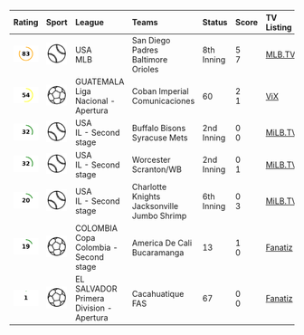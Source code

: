 | Rating                                                                                                                                 | Sport                                                                                                            | League                                     | Teams                                          | Status     | Score   | TV Listing                                                              |
|:---------------------------------------------------------------------------------------------------------------------------------------|:-----------------------------------------------------------------------------------------------------------------|:-------------------------------------------|:-----------------------------------------------|:-----------|:--------|:------------------------------------------------------------------------|
| <img src="https://raw.githubusercontent.com/BlakeDuncan25/Donut-SVG-Ratings/bac4e4a278175106499642192132b1786a9aec38/83.svg" alt="83"> | <img src="https://raw.githubusercontent.com/BlakeDuncan25/Donut-SVG-Ratings/master/baseball.png" alt="Baseball"> | USA<br>MLB                                 | San Diego Padres<br>Baltimore Orioles          | 8th Inning | 5<br>7  | <a href="https://www.mlb.com/live-stream-games">MLB.TV</a>              |
| <img src="https://raw.githubusercontent.com/BlakeDuncan25/Donut-SVG-Ratings/bac4e4a278175106499642192132b1786a9aec38/54.svg" alt="54"> | <img src="https://raw.githubusercontent.com/BlakeDuncan25/Donut-SVG-Ratings/master/soccer.png" alt="Soccer">     | GUATEMALA<br>Liga Nacional - Apertura      | Coban Imperial<br>Comunicaciones               | 60         | 2<br>1  | <a href="https://vix.com/es-es/deportes">ViX</a>                        |
| <img src="https://raw.githubusercontent.com/BlakeDuncan25/Donut-SVG-Ratings/bac4e4a278175106499642192132b1786a9aec38/32.svg" alt="32"> | <img src="https://raw.githubusercontent.com/BlakeDuncan25/Donut-SVG-Ratings/master/baseball.png" alt="Baseball"> | USA<br>IL - Second stage                   | Buffalo Bisons<br>Syracuse Mets                | 2nd Inning | 0<br>0  | <a href="https://www.milb.com/live-stream-games/2025/09/02">MiLB.TV</a> |
| <img src="https://raw.githubusercontent.com/BlakeDuncan25/Donut-SVG-Ratings/bac4e4a278175106499642192132b1786a9aec38/32.svg" alt="32"> | <img src="https://raw.githubusercontent.com/BlakeDuncan25/Donut-SVG-Ratings/master/baseball.png" alt="Baseball"> | USA<br>IL - Second stage                   | Worcester<br>Scranton/WB                       | 2nd Inning | 0<br>1  | <a href="https://www.milb.com/live-stream-games/2025/09/02">MiLB.TV</a> |
| <img src="https://raw.githubusercontent.com/BlakeDuncan25/Donut-SVG-Ratings/bac4e4a278175106499642192132b1786a9aec38/20.svg" alt="20"> | <img src="https://raw.githubusercontent.com/BlakeDuncan25/Donut-SVG-Ratings/master/baseball.png" alt="Baseball"> | USA<br>IL - Second stage                   | Charlotte Knights<br>Jacksonville Jumbo Shrimp | 6th Inning | 0<br>3  | <a href="https://www.milb.com/live-stream-games/2025/09/02">MiLB.TV</a> |
| <img src="https://raw.githubusercontent.com/BlakeDuncan25/Donut-SVG-Ratings/bac4e4a278175106499642192132b1786a9aec38/19.svg" alt="19"> | <img src="https://raw.githubusercontent.com/BlakeDuncan25/Donut-SVG-Ratings/master/soccer.png" alt="Soccer">     | COLOMBIA<br>Copa Colombia - Second stage   | America De Cali<br>Bucaramanga                 | 13         | 1<br>0  | <a href="https://watch.fanatiz.com/channels">Fanatiz</a>                |
| <img src="https://raw.githubusercontent.com/BlakeDuncan25/Donut-SVG-Ratings/bac4e4a278175106499642192132b1786a9aec38/1.svg" alt="1">   | <img src="https://raw.githubusercontent.com/BlakeDuncan25/Donut-SVG-Ratings/master/soccer.png" alt="Soccer">     | EL SALVADOR<br>Primera Division - Apertura | Cacahuatique<br>FAS                            | 67         | 0<br>0  | <a href="https://watch.fanatiz.com/channels">Fanatiz</a>                |